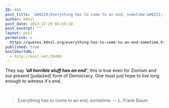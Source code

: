 ```yaml
---
ID: 605
post_title: '&#8220;Everything has to come to an end, sometime.&#8221;'
author: k0nsl
post_date: 2013-12-29 04:59:10
post_excerpt: ""
layout: post
permalink: >
  https://quotes.k0nsl.org/everything-has-to-come-to-an-end-sometime.html
published: true
knslShortURL:
  - http://knsl.net/28490
---
```

They say <em><strong>'all horrible stuff has an end'</strong></em>, this is true even for Zionism and our present [judaized] form of Democracy. One must just hope to live long enough to witness it's end.

&nbsp;
<blockquote>Everything has to come to an end, sometime. -- L. Frank Baum</blockquote>